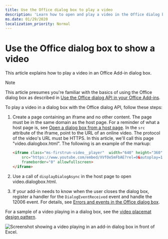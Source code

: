 ```yaml
---
title: Use the Office dialog box to play a video
description: 'Learn how to open and play a video in the Office dialog box'
ms.date: 01/29/2020
localization_priority: Normal
---
```


# Use the Office dialog box to show a video

This article explains how to play a video in an Office Add-in dialog box.

> [!NOTE]
> This article presumes you're familiar with the basics of using the Office dialog box as described in [Use the Office dialog API in your Office Add-ins](dialog-api-in-office-add-ins.md).

To play a video in a dialog box with the Office dialog API, follow these steps:

1. Create a page containing an iframe and no other content. The page must be in the same domain as the host page. For a reminder of what a host page is, see [Open a dialog box from a host page](dialog-api-in-office-add-ins.md#open-a-dialog-box-from-a-host-page). In the `src` attribute of the iframe, point to the URL of an online video. The protocol of the video's URL must be HTTPS. In this article, we'll call this page "video.dialogbox.html". The following is an example of the markup:

    ```HTML
    <iframe class="ms-firstrun-video__player"  width="640" height="360"
        src="https://www.youtube.com/embed/XVfOe5mFbAE?rel=0&autoplay=1"
        frameborder="0" allowfullscreen>
    </iframe>
    ```

2. Use a call of `displayDialogAsync` in the host page to open video.dialogbox.html.
3. If your add-in needs to know when the user closes the dialog box, register a handler for the `DialogEventReceived` event and handle the 12006 event. For details, see [Errors and events in the Office dialog box](dialog-handle-errors-events.md).

For a sample of a video playing in a dialog box, see the [video placemat design pattern](../design/first-run-experience-patterns.md#video-placemat).

![Screenshot showing a video playing in an add-in dialog box in front of Excel.](../images/video-placemats-dialog-open.png)
